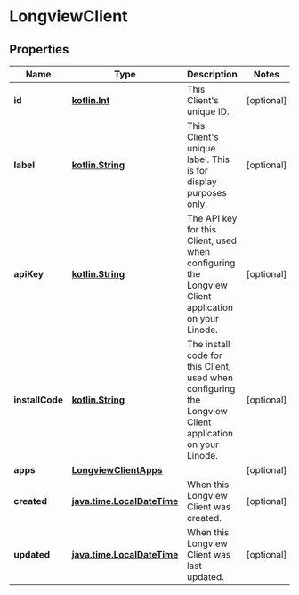
# LongviewClient

## Properties
Name | Type | Description | Notes
------------ | ------------- | ------------- | -------------
**id** | [**kotlin.Int**](.md) | This Client&#x27;s unique ID.  |  [optional]
**label** | [**kotlin.String**](.md) | This Client&#x27;s unique label. This is for display purposes only.  |  [optional]
**apiKey** | [**kotlin.String**](.md) | The API key for this Client, used when configuring the Longview Client application on your Linode.  |  [optional]
**installCode** | [**kotlin.String**](.md) | The install code for this Client, used when configuring the Longview Client application on your Linode.  |  [optional]
**apps** | [**LongviewClientApps**](LongviewClientApps.md) |  |  [optional]
**created** | [**java.time.LocalDateTime**](java.time.LocalDateTime.md) | When this Longview Client was created.  |  [optional]
**updated** | [**java.time.LocalDateTime**](java.time.LocalDateTime.md) | When this Longview Client was last updated.  |  [optional]




